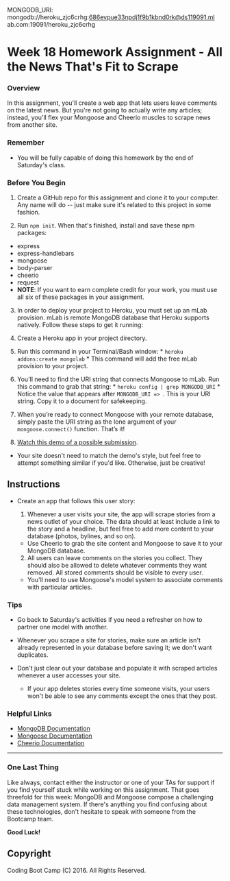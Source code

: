 MONGODB_URI: mongodb://heroku_zjc6crhg:686evpue33npdj1f9b1kbnd0rk@ds119091.ml
ab.com:19091/heroku_zjc6crhg


# Week 18 Homework Assignment - All the News That's Fit to Scrape

### Overview

In this assignment, you'll create a web app that lets users leave comments on the latest news. But you're not going to actually write any articles; instead, you'll flex your Mongoose and Cheerio muscles to scrape news from another site.

### Remember

* You will be fully capable of doing this homework by the end of Saturday's class.


### Before You Begin
1. Create a GitHub repo for this assignment and clone it to your computer. Any name will do -- just make sure it's related to this project in some fashion.

2. Run `npm init`. When that's finished, install and save these npm packages:
  * express
  * express-handlebars
  * mongoose
  * body-parser
  * cheerio
  * request
  * **NOTE**: If you want to earn complete credit for your work, you must use all six of these packages in your assignment.

3. In order to deploy your project to Heroku, you must set up an mLab provision. mLab is remote MongoDB database that Heroku supports natively. Follow these steps to get it running:
  1. Create a Heroku app in your project directory. 
  2. Run this command in your Terminal/Bash window: 
    * `heroku addons:create mongolab`
    * This command will add the free mLab provision to your project.
  3. You'll need to find the URI string that connects Mongoose to mLab. Run this command to grab that string: 
    * `heroku config | grep MONGODB_URI`
    * Notice the value that appears after `MONGODB_URI => `. This is your URI string. Copy it to a document for safekeeping.
  4. When you’re ready to connect Mongoose with your remote database, simply paste the URI string as the lone argument of your `mongoose.connect()` function. That’s it!

4. [Watch this demo of a possible submission](Week-18-Homework-Video.mov). 
  * Your site doesn't need to match the demo's style, but feel free to attempt something similar if you'd like. Otherwise, just be creative!


## Instructions
* Create an app that follows this user story:

  1. Whenever a user visits your site, the app will scrape stories from a news outlet of your choice. The data should at least include a link to the story and a headline, but feel free to add more content to your database (photos, bylines, and so on).
    * Use Cheerio to grab the site content and Mongoose to save it to your MongoDB database. 

  2. All users can leave comments on the stories you collect. They should also be allowed to delete whatever comments they want removed. All stored comments should be visible to every user.
    * You'll need to use Mongoose's model system to associate comments with particular articles. 

### Tips
* Go back to Saturday's activities if you need a refresher on how to partner one model with another.

* Whenever you scrape a site for stories, make sure an article isn't already represented in your database before saving it; we don't want duplicates. 

* Don't just clear out your database and populate it with scraped articles whenever a user accesses your site. 
  * If your app deletes stories every time someone visits, your users won't be able to see any comments except the ones that they post.

### Helpful Links
* [MongoDB Documentation](https://docs.mongodb.com/manual/)
* [Mongoose Documentation](http://mongoosejs.com/docs/api.html)
* [Cheerio Documentation](https://github.com/cheeriojs/cheerio)

-------

### One Last Thing
Like always, contact either the instructor or one of your TAs for support if you find yourself stuck while working on this assignment. That goes threefold for this week: MongoDB and Mongoose compose a challenging data management system. If there's anything you find confusing about these technologies, don't hesitate to speak with someone from the Bootcamp team.

**Good Luck!**

## Copyright
Coding Boot Camp (C) 2016. All Rights Reserved.
